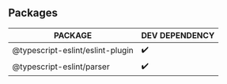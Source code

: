 ## Packages

| PACKAGE                          | DEV DEPENDENCY     |
| -------------------------------- | ------------------ |
| @typescript-eslint/eslint-plugin | :heavy_check_mark: |
| @typescript-eslint/parser        | :heavy_check_mark: |